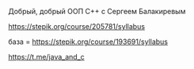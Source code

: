Добрый, добрый ООП C++ с Сергеем Балакиревым

https://stepik.org/course/205781/syllabus

база = https://stepik.org/course/193691/syllabus

https://t.me/java_and_c

